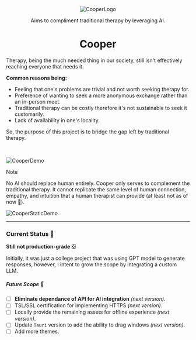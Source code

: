 <div align="center"><img src="https://github.com/kinxyo/CooperAI/assets/90744941/e74a03da-cac1-4467-be82-0680976ddded" alt="CooperLogo" /> <p>Aims to compliment traditional therapy by leveraging AI.</p> <h1>Cooper</h1>  </div>

Therapy, being the much needed thing in our society, still isn't effectively reaching everyone that needs it.

**Common reasons being:**

- Feeling that one's problems are trivial and not worth seeking therapy for.
- Preference of wanting to seek a more anonymous exchange rather than an in-person meet.
- Traditional therapy can be costly therefore it's not sustainable to seek it customarily.
- Lack of availability in one's locality.

So, the purpose of this project is to bridge the gap left by traditional therapy.

<br>

![CooperDemo](https://github.com/kinxyo/CooperAI/assets/90744941/a39c5232-43e8-4901-977b-f09f66efa87c)

> [!NOTE]
> No AI should replace human entirely. Cooper only serves to complement the traditional therapy.
> It cannot replicate the same level of human connection, empathy, and intuition that a human therapist can provide (at least not as of now 👀).

![CooperStaticDemo](https://github.com/kinxyo/CooperAI/assets/90744941/5a28def3-0bba-4266-a76a-cce579534f94)

---

### Current Status 📝

**Still not production-grade** ❎

Initially, it was just a college project that was using GPT model to generate responses, however, I intent to grow the scope by integrating a custom LLM.

##### Future Scope 🌠

- [ ] **Eliminate dependance of API for AI integration** _(next version)_.
- [ ] TSL/SSL certification for implementing HTTPS _(next version)_.
- [ ] Locally provide the remaining assets for offline experience _(next version)_.
- [ ] Update `Tauri` version to add the ability to drag windows _(next version)_.
- [ ] Add more themes.
